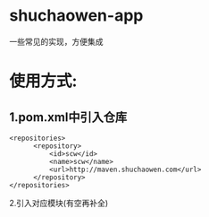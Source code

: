 # shuchaowen-app
一些常见的实现，方便集成

使用方式:
========
1.pom.xml中引入仓库
-------------------
    <repositories>
		  <repository>
			  <id>scw</id>
			  <name>scw</name>
			  <url>http://maven.shuchaowen.com</url>
		  </repository>
    </repositories>
2.引入对应模块(有空再补全)

